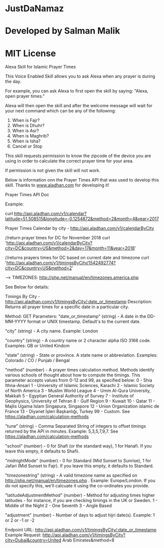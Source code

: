 # JustDaNamaz
# Developed by Salman Malik
# MIT License

Alexa Skill for Islamic Prayer Times

This Voice Enabled Skill allows you to ask Alexa when any prayer is during the day.

For example, you can ask Alexa to first open the skill by saying:
"Alexa, open prayer times."

Alexa will then open the skill and after the welcome message will wait for your next command which can be any of the following:

1. When is Fajr?
2. When is Dhuhr?
3. When is Asr?
4. When is Maghrib?
5. When is Isha?
6. Cancel or Stop

This skill requests permission to know the zipcode of the device you are using in order to calculate the correct prayer time for your area. 

If permission is not given the skill will not work.

Below is information onn the Prayer Times API that was used to develop this skill.
Thanks to www.aladhan.com for developing it!

Prayer Times API Doc

Example: 

curl http://api.aladhan.com/v1/calendar?latitude=51.508515&longitude=-0.1254872&method=2&month=4&year=2017

Prayer Times Calendar by city - http://api.aladhan.com/v1/calendarByCity

//return prayer times for DC for November 2018
curl 'http://api.aladhan.com/v1/calendarByCity?city=DC&country=US&method=2&day=17&month=11&year=2018'

//returns prayers times for DC based on current date and timezone
curl 'http://api.aladhan.com/v1/timingsByCity/1542492774?city=DC&country=US&method=2'


--> TIMEZONES: http://php.net/manual/en/timezones.america.php

See Below for details:

Timings By City - http://api.aladhan.com/v1/timingsByCity/:date_or_timestamp
Description:
Returns all prayer times for a specific date in a particular city.

Method: GET
Parameters:
"date_or_timestamp" (string) -
A date in the DD-MM-YYYY format or UNIX timestamp. Default's to the current date.

"city" (string) -
A city name. Example: London

"country" (string) -
A country name or 2 character alpha ISO 3166 code. Examples: GB or United Kindom

"state" (string) -
State or province. A state name or abbreviation. Examples: Colorado / CO / Punjab / Bengal

"method" (number) -
A prayer times calculation method. Methods identify various schools of thought about how to compute the timings. This parameter accepts values from 0-12 and 99, as specified below:
0 - Shia Ithna-Ansari
1 - University of Islamic Sciences, Karachi
2 - Islamic Society of North America
3 - Muslim World League
4 - Umm Al-Qura University, Makkah 
5 - Egyptian General Authority of Survey
7 - Institute of Geophysics, University of Tehran
8 - Gulf Region
9 - Kuwait
10 - Qatar
11 - Majlis Ugama Islam Singapura, Singapore
12 - Union Organization islamic de France
13 - Diyanet İşleri Başkanlığı, Turkey
99 - Custom. See https://aladhan.com/calculation-methods

"tune" (string) -
Comma Separated String of integers to offset timings returned by the API in minutes. Example: 5,3,5,7,9,7. See https://aladhan.com/calculation-methods

"school" (number) -
0 for Shafi (or the standard way), 1 for Hanafi. If you leave this empty, it defaults to Shafii.

"midnightMode" (number) -
0 for Standard (Mid Sunset to Sunrise), 1 for Jafari (Mid Sunset to Fajr). If you leave this empty, it defaults to Standard.

"timezonestring" (string) -
A valid timezone name as specified on http://php.net/manual/en/timezones.php . Example: Europe/London. If you do not specify this, we'll calcuate it using the co-ordinates you provide.

"latitudeAdjustmentMethod" (number) -
Method for adjusting times higher latitudes - for instance, if you are checking timings in the UK or Sweden.
1 - Middle of the Night
2 - One Seventh
3 - Angle Based

"adjustment" (number) -
Number of days to adjust hijri date(s). Example: 1 or 2 or -1 or -2

Endpoint URL: http://api.aladhan.com/v1/timingsByCity/:date_or_timestamp
Example Request: http://api.aladhan.com/v1/timingsByCity?city=Dubai&country=United Arab Emirates&method=8
